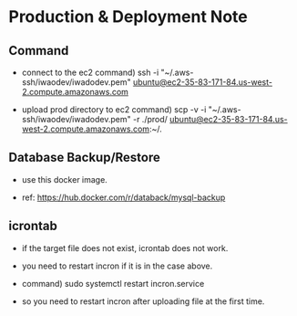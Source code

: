 # Production & Deployment Note

## Command

  - connect to the ec2
    command) ssh -i "~/.aws-ssh/iwaodev/iwadodev.pem" ubuntu@ec2-35-83-171-84.us-west-2.compute.amazonaws.com

  - upload prod directory to ec2
    command) scp -v -i "~/.aws-ssh/iwaodev/iwadodev.pem" -r ./prod/ ubuntu@ec2-35-83-171-84.us-west-2.compute.amazonaws.com:~/.

## Database Backup/Restore

  - use this docker image.

  - ref: https://hub.docker.com/r/databack/mysql-backup

## icrontab

  - if the target file does not exist, icrontab does not work.

  - you need to restart incron if it is in the case above.

  - command) sudo systemctl restart incron.service

  - so you need to restart incron after uploading file at the first time.
